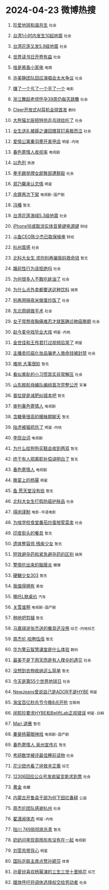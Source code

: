 # 2024-04-23 微博热搜 
1. [珍爱地球和谐共生](https://m.weibo.cn/search?containerid=100103type%3D1%26t%3D10%26q%3D%23%E7%8F%8D%E7%88%B1%E5%9C%B0%E7%90%83%E5%92%8C%E8%B0%90%E5%85%B1%E7%94%9F%23&stream_entry_id=51&isnewpage=1&extparam=seat%3D1%26stream_entry_id%3D51%26c_type%3D51%26pos%3D0%26cate%3D10103%26dgr%3D0%26q%3D%2523%25E7%258F%258D%25E7%2588%25B1%25E5%259C%25B0%25E7%2590%2583%25E5%2592%258C%25E8%25B0%2590%25E5%2585%25B1%25E7%2594%259F%2523%26filter_type%3Drealtimehot%26display_time%3D1713823500%26pre_seqid%3D171382350091302672827) `社会` 

2. [台湾1小时内发生10起地震](https://m.weibo.cn/search?containerid=100103type%3D1%26t%3D10%26q%3D%23%E5%8F%B0%E6%B9%BE1%E5%B0%8F%E6%97%B6%E5%86%85%E5%8F%91%E7%94%9F10%E8%B5%B7%E5%9C%B0%E9%9C%87%23&stream_entry_id=31&isnewpage=1&extparam=seat%3D1%26flag%3D2%26band_rank%3D1%26dgr%3D0%26stream_entry_id%3D31%26filter_type%3Drealtimehot%26c_type%3D31%26pos%3D0%26cate%3D5001%26q%3D%2523%25E5%258F%25B0%25E6%25B9%25BE1%25E5%25B0%258F%25E6%2597%25B6%25E5%2586%2585%25E5%258F%2591%25E7%2594%259F10%25E8%25B5%25B7%25E5%259C%25B0%25E9%259C%2587%2523%26realpos%3D1%26lcate%3D5001%26display_time%3D1713823500%26pre_seqid%3D171382350091302672827) `社会` 

3. [台湾花莲又发5.9级地震](https://m.weibo.cn/search?containerid=100103type%3D1%26t%3D10%26q%3D%23%E5%8F%B0%E6%B9%BE%E8%8A%B1%E8%8E%B2%E5%8F%88%E5%8F%915.9%E7%BA%A7%E5%9C%B0%E9%9C%87%23&stream_entry_id=31&isnewpage=1&extparam=seat%3D1%26flag%3D0%26band_rank%3D2%26dgr%3D0%26stream_entry_id%3D31%26filter_type%3Drealtimehot%26c_type%3D31%26pos%3D1%26cate%3D5001%26q%3D%2523%25E5%258F%25B0%25E6%25B9%25BE%25E8%258A%25B1%25E8%258E%25B2%25E5%258F%2588%25E5%258F%25915.9%25E7%25BA%25A7%25E5%259C%25B0%25E9%259C%2587%2523%26realpos%3D2%26lcate%3D5001%26display_time%3D1713823500%26pre_seqid%3D171382350091302672827) `社会` 

4. [世界读书日开卷有益](https://m.weibo.cn/search?containerid=100103type%3D1%26t%3D10%26q%3D%23%E4%B8%96%E7%95%8C%E8%AF%BB%E4%B9%A6%E6%97%A5%E5%BC%80%E5%8D%B7%E6%9C%89%E7%9B%8A%23&stream_entry_id=31&isnewpage=1&extparam=seat%3D1%26flag%3D0%26band_rank%3D3%26dgr%3D0%26stream_entry_id%3D31%26filter_type%3Drealtimehot%26c_type%3D31%26pos%3D2%26cate%3D5001%26q%3D%2523%25E4%25B8%2596%25E7%2595%258C%25E8%25AF%25BB%25E4%25B9%25A6%25E6%2597%25A5%25E5%25BC%2580%25E5%258D%25B7%25E6%259C%2589%25E7%259B%258A%2523%26realpos%3D3%26lcate%3D5001%26display_time%3D1713823500%26pre_seqid%3D171382350091302672827) `社会` 

5. [啥是酱香小家电](https://m.weibo.cn/search?containerid=100103type%3D1%26t%3D10%26q%3D%23%E5%95%A5%E6%98%AF%E9%85%B1%E9%A6%99%E5%B0%8F%E5%AE%B6%E7%94%B5%23&stream_entry_id=31&isnewpage=1&extparam=seat%3D1%26stream_entry_id%3D31%26band_rank%3D4%26q%3D%2523%25E5%2595%25A5%25E6%2598%25AF%25E9%2585%25B1%25E9%25A6%2599%25E5%25B0%258F%25E5%25AE%25B6%25E7%2594%25B5%2523%26topic_ad%3D1%26is_ad_pos%3D1%26adid%3D232370%26c_type%3D31%26dgr%3D0%26pos%3D3%26cate%3D5001%26filter_type%3Drealtimehot%26lcate%3D5001%26display_time%3D1713823500%26pre_seqid%3D171382350091302672827) `电商` 

6. [许美静团队回应演唱会太水争议](https://m.weibo.cn/search?containerid=100103type%3D1%26t%3D10%26q%3D%23%E8%AE%B8%E7%BE%8E%E9%9D%99%E5%9B%A2%E9%98%9F%E5%9B%9E%E5%BA%94%E6%BC%94%E5%94%B1%E4%BC%9A%E5%A4%AA%E6%B0%B4%E4%BA%89%E8%AE%AE%23&stream_entry_id=31&isnewpage=1&extparam=seat%3D1%26flag%3D2%26band_rank%3D4%26dgr%3D0%26stream_entry_id%3D31%26filter_type%3Drealtimehot%26c_type%3D31%26pos%3D4%26cate%3D5001%26q%3D%2523%25E8%25AE%25B8%25E7%25BE%258E%25E9%259D%2599%25E5%259B%25A2%25E9%2598%259F%25E5%259B%259E%25E5%25BA%2594%25E6%25BC%2594%25E5%2594%25B1%25E4%25BC%259A%25E5%25A4%25AA%25E6%25B0%25B4%25E4%25BA%2589%25E8%25AE%25AE%2523%26realpos%3D4%26lcate%3D5001%26display_time%3D1713823500%26pre_seqid%3D171382350091302672827) `社会` 

7. [赚了一个亏了一个平了一个](https://m.weibo.cn/search?containerid=100103type%3D1%26t%3D10%26q%3D%23%E8%B5%9A%E4%BA%86%E4%B8%80%E4%B8%AA%E4%BA%8F%E4%BA%86%E4%B8%80%E4%B8%AA%E5%B9%B3%E4%BA%86%E4%B8%80%E4%B8%AA%23&stream_entry_id=31&isnewpage=1&extparam=seat%3D1%26flag%3D2%26band_rank%3D5%26dgr%3D0%26stream_entry_id%3D31%26filter_type%3Drealtimehot%26c_type%3D31%26pos%3D5%26cate%3D5001%26q%3D%2523%25E8%25B5%259A%25E4%25BA%2586%25E4%25B8%2580%25E4%25B8%25AA%25E4%25BA%258F%25E4%25BA%2586%25E4%25B8%2580%25E4%25B8%25AA%25E5%25B9%25B3%25E4%25BA%2586%25E4%25B8%2580%25E4%25B8%25AA%2523%26realpos%3D5%26lcate%3D5001%26display_time%3D1713823500%26pre_seqid%3D171382350091302672827) `电影` 

8. [浙江舞蹈老师怀孕39周仍每天跳舞](https://m.weibo.cn/search?containerid=100103type%3D1%26t%3D10%26q%3D%23%E6%B5%99%E6%B1%9F%E8%88%9E%E8%B9%88%E8%80%81%E5%B8%88%E6%80%80%E5%AD%9539%E5%91%A8%E4%BB%8D%E6%AF%8F%E5%A4%A9%E8%B7%B3%E8%88%9E%23&stream_entry_id=31&isnewpage=1&extparam=seat%3D1%26flag%3D2%26band_rank%3D6%26dgr%3D0%26stream_entry_id%3D31%26filter_type%3Drealtimehot%26c_type%3D31%26pos%3D6%26cate%3D5001%26q%3D%2523%25E6%25B5%2599%25E6%25B1%259F%25E8%2588%259E%25E8%25B9%2588%25E8%2580%2581%25E5%25B8%2588%25E6%2580%2580%25E5%25AD%259539%25E5%2591%25A8%25E4%25BB%258D%25E6%25AF%258F%25E5%25A4%25A9%25E8%25B7%25B3%25E8%2588%259E%2523%26realpos%3D6%26lcate%3D5001%26display_time%3D1713823500%26pre_seqid%3D171382350091302672827) `社会` 

9. [Cleer开放式AI耳机全球首发](https://m.weibo.cn/search?containerid=100103type%3D1%26t%3D10%26q%3D%23Cleer%E5%BC%80%E6%94%BE%E5%BC%8FAI%E8%80%B3%E6%9C%BA%E5%85%A8%E7%90%83%E9%A6%96%E5%8F%91%23&stream_entry_id=31&isnewpage=1&extparam=seat%3D1%26stream_entry_id%3D31%26band_rank%3D7%26q%3D%2523Cleer%25E5%25BC%2580%25E6%2594%25BE%25E5%25BC%258FAI%25E8%2580%25B3%25E6%259C%25BA%25E5%2585%25A8%25E7%2590%2583%25E9%25A6%2596%25E5%258F%2591%2523%26topic_ad%3D1%26is_ad_pos%3D1%26adid%3D232453%26c_type%3D31%26dgr%3D0%26pos%3D7%26cate%3D5001%26filter_type%3Drealtimehot%26lcate%3D5001%26display_time%3D1713823500%26pre_seqid%3D171382350091302672827) `数码` 

10. [大熊猫北辰把特供乒乓球给吃了](https://m.weibo.cn/search?containerid=100103type%3D1%26t%3D10%26q%3D%23%E5%A4%A7%E7%86%8A%E7%8C%AB%E5%8C%97%E8%BE%B0%E6%8A%8A%E7%89%B9%E4%BE%9B%E4%B9%92%E4%B9%93%E7%90%83%E7%BB%99%E5%90%83%E4%BA%86%23&stream_entry_id=31&isnewpage=1&extparam=seat%3D1%26flag%3D32768%26band_rank%3D7%26dgr%3D0%26stream_entry_id%3D31%26filter_type%3Drealtimehot%26c_type%3D31%26pos%3D8%26cate%3D5001%26q%3D%2523%25E5%25A4%25A7%25E7%2586%258A%25E7%258C%25AB%25E5%258C%2597%25E8%25BE%25B0%25E6%258A%258A%25E7%2589%25B9%25E4%25BE%259B%25E4%25B9%2592%25E4%25B9%2593%25E7%2590%2583%25E7%25BB%2599%25E5%2590%2583%25E4%25BA%2586%2523%26realpos%3D7%26lcate%3D5001%26display_time%3D1713823500%26pre_seqid%3D171382350091302672827) `社会` 

11. [女生送礼被薛之谦回赠耳钉喜极而泣](https://m.weibo.cn/search?containerid=100103type%3D1%26t%3D10%26q%3D%23%E5%A5%B3%E7%94%9F%E9%80%81%E7%A4%BC%E8%A2%AB%E8%96%9B%E4%B9%8B%E8%B0%A6%E5%9B%9E%E8%B5%A0%E8%80%B3%E9%92%89%E5%96%9C%E6%9E%81%E8%80%8C%E6%B3%A3%23&stream_entry_id=31&isnewpage=1&extparam=seat%3D1%26flag%3D32768%26band_rank%3D8%26dgr%3D0%26stream_entry_id%3D31%26filter_type%3Drealtimehot%26c_type%3D31%26pos%3D9%26cate%3D5001%26q%3D%2523%25E5%25A5%25B3%25E7%2594%259F%25E9%2580%2581%25E7%25A4%25BC%25E8%25A2%25AB%25E8%2596%259B%25E4%25B9%258B%25E8%25B0%25A6%25E5%259B%259E%25E8%25B5%25A0%25E8%2580%25B3%25E9%2592%2589%25E5%2596%259C%25E6%259E%2581%25E8%2580%258C%25E6%25B3%25A3%2523%26realpos%3D8%26lcate%3D5001%26display_time%3D1713823500%26pre_seqid%3D171382350091302672827) `社会` 

12. [爱情公寓秦羽墨开美甲店](https://m.weibo.cn/search?containerid=100103type%3D1%26t%3D10%26q%3D%23%E7%88%B1%E6%83%85%E5%85%AC%E5%AF%93%E7%A7%A6%E7%BE%BD%E5%A2%A8%E5%BC%80%E7%BE%8E%E7%94%B2%E5%BA%97%23&stream_entry_id=31&isnewpage=1&extparam=seat%3D1%26flag%3D2%26band_rank%3D9%26dgr%3D0%26stream_entry_id%3D31%26filter_type%3Drealtimehot%26c_type%3D31%26pos%3D10%26cate%3D5001%26q%3D%2523%25E7%2588%25B1%25E6%2583%2585%25E5%2585%25AC%25E5%25AF%2593%25E7%25A7%25A6%25E7%25BE%25BD%25E5%25A2%25A8%25E5%25BC%2580%25E7%25BE%258E%25E7%2594%25B2%25E5%25BA%2597%2523%26realpos%3D9%26lcate%3D5001%26display_time%3D1713823500%26pre_seqid%3D171382350091302672827) `明星-内地` 

13. [春色寄情人收视率](https://m.weibo.cn/search?containerid=100103type%3D1%26t%3D10%26q%3D%E6%98%A5%E8%89%B2%E5%AF%84%E6%83%85%E4%BA%BA%E6%94%B6%E8%A7%86%E7%8E%87&stream_entry_id=31&isnewpage=1&extparam=seat%3D1%26flag%3D2%26band_rank%3D10%26dgr%3D0%26stream_entry_id%3D31%26filter_type%3Drealtimehot%26c_type%3D31%26pos%3D11%26cate%3D5001%26q%3D%25E6%2598%25A5%25E8%2589%25B2%25E5%25AF%2584%25E6%2583%2585%25E4%25BA%25BA%25E6%2594%25B6%25E8%25A7%2586%25E7%258E%2587%26realpos%3D10%26lcate%3D5001%26display_time%3D1713823500%26pre_seqid%3D171382350091302672827) `电视剧` 

14. [以色列](https://m.weibo.cn/search?containerid=100103type%3D1%26t%3D10%26q%3D%E4%BB%A5%E8%89%B2%E5%88%97&stream_entry_id=31&isnewpage=1&extparam=seat%3D1%26flag%3D2%26band_rank%3D11%26dgr%3D0%26stream_entry_id%3D31%26filter_type%3Drealtimehot%26c_type%3D31%26pos%3D12%26cate%3D5001%26q%3D%25E4%25BB%25A5%25E8%2589%25B2%25E5%2588%2597%26realpos%3D11%26lcate%3D5001%26display_time%3D1713823500%26pre_seqid%3D171382350091302672827) `旅游` 

15. [拳手踢举牌女郎臀部遭群殴](https://m.weibo.cn/search?containerid=100103type%3D1%26t%3D10%26q%3D%23%E6%8B%B3%E6%89%8B%E8%B8%A2%E4%B8%BE%E7%89%8C%E5%A5%B3%E9%83%8E%E8%87%80%E9%83%A8%E9%81%AD%E7%BE%A4%E6%AE%B4%23&stream_entry_id=31&isnewpage=1&extparam=seat%3D1%26flag%3D2%26band_rank%3D12%26dgr%3D0%26stream_entry_id%3D31%26filter_type%3Drealtimehot%26c_type%3D31%26pos%3D13%26cate%3D5001%26q%3D%2523%25E6%258B%25B3%25E6%2589%258B%25E8%25B8%25A2%25E4%25B8%25BE%25E7%2589%258C%25E5%25A5%25B3%25E9%2583%258E%25E8%2587%2580%25E9%2583%25A8%25E9%2581%25AD%25E7%25BE%25A4%25E6%25AE%25B4%2523%26realpos%3D12%26lcate%3D5001%26display_time%3D1713823500%26pre_seqid%3D171382350091302672827) `社会` 

16. [郑乃馨承认恋情](https://m.weibo.cn/search?containerid=100103type%3D1%26t%3D10%26q%3D%23%E9%83%91%E4%B9%83%E9%A6%A8%E6%89%BF%E8%AE%A4%E6%81%8B%E6%83%85%23&stream_entry_id=31&isnewpage=1&extparam=seat%3D1%26flag%3D2%26band_rank%3D13%26dgr%3D0%26stream_entry_id%3D31%26filter_type%3Drealtimehot%26c_type%3D31%26pos%3D14%26cate%3D5001%26q%3D%2523%25E9%2583%2591%25E4%25B9%2583%25E9%25A6%25A8%25E6%2589%25BF%25E8%25AE%25A4%25E6%2581%258B%25E6%2583%2585%2523%26realpos%3D13%26lcate%3D5001%26display_time%3D1713823500%26pre_seqid%3D171382350091302672827) `明星` 

17. [余罪再次下架](https://m.weibo.cn/search?containerid=100103type%3D1%26t%3D10%26q%3D%E4%BD%99%E7%BD%AA%E5%86%8D%E6%AC%A1%E4%B8%8B%E6%9E%B6&stream_entry_id=31&isnewpage=1&extparam=seat%3D1%26flag%3D2%26band_rank%3D14%26dgr%3D0%26stream_entry_id%3D31%26filter_type%3Drealtimehot%26c_type%3D31%26pos%3D15%26cate%3D5001%26q%3D%25E4%25BD%2599%25E7%25BD%25AA%25E5%2586%258D%25E6%25AC%25A1%25E4%25B8%258B%25E6%259E%25B6%26realpos%3D14%26lcate%3D5001%26display_time%3D1713823500%26pre_seqid%3D171382350091302672827) `电视剧-国产剧` 

18. [冯椿](https://m.weibo.cn/search?containerid=100103type%3D1%26t%3D10%26q%3D%E5%86%AF%E6%A4%BF&stream_entry_id=31&isnewpage=1&extparam=seat%3D1%26flag%3D2%26band_rank%3D15%26dgr%3D0%26stream_entry_id%3D31%26filter_type%3Drealtimehot%26c_type%3D31%26pos%3D16%26cate%3D5001%26q%3D%25E5%2586%25AF%25E6%25A4%25BF%26realpos%3D15%26lcate%3D5001%26display_time%3D1713823500%26pre_seqid%3D171382350091302672827) `暂无` 

19. [台湾花莲海域5.3级地震](https://m.weibo.cn/search?containerid=100103type%3D1%26t%3D10%26q%3D%23%E5%8F%B0%E6%B9%BE%E8%8A%B1%E8%8E%B2%E6%B5%B7%E5%9F%9F5.3%E7%BA%A7%E5%9C%B0%E9%9C%87%23&stream_entry_id=31&isnewpage=1&extparam=seat%3D1%26flag%3D0%26band_rank%3D16%26dgr%3D0%26stream_entry_id%3D31%26filter_type%3Drealtimehot%26c_type%3D31%26pos%3D17%26cate%3D5001%26q%3D%2523%25E5%258F%25B0%25E6%25B9%25BE%25E8%258A%25B1%25E8%258E%25B2%25E6%25B5%25B7%25E5%259F%259F5.3%25E7%25BA%25A7%25E5%259C%25B0%25E9%259C%2587%2523%26realpos%3D16%26lcate%3D5001%26display_time%3D1713823500%26pre_seqid%3D171382350091302672827) `社会` 

20. [iPhone16或取消实体音量键电源键](https://m.weibo.cn/search?containerid=100103type%3D1%26t%3D10%26q%3D%23iPhone16%E6%88%96%E5%8F%96%E6%B6%88%E5%AE%9E%E4%BD%93%E9%9F%B3%E9%87%8F%E9%94%AE%E7%94%B5%E6%BA%90%E9%94%AE%23&stream_entry_id=31&isnewpage=1&extparam=seat%3D1%26flag%3D0%26band_rank%3D17%26dgr%3D0%26stream_entry_id%3D31%26filter_type%3Drealtimehot%26c_type%3D31%26pos%3D18%26cate%3D5001%26q%3D%2523iPhone16%25E6%2588%2596%25E5%258F%2596%25E6%25B6%2588%25E5%25AE%259E%25E4%25BD%2593%25E9%259F%25B3%25E9%2587%258F%25E9%2594%25AE%25E7%2594%25B5%25E6%25BA%2590%25E9%2594%25AE%2523%26realpos%3D17%26lcate%3D5001%26display_time%3D1713823500%26pre_seqid%3D171382350091302672827) `财经` 

21. [斗鱼CEO陈少杰已取保候审](https://m.weibo.cn/search?containerid=100103type%3D1%26t%3D10%26q%3D%23%E6%96%97%E9%B1%BCCEO%E9%99%88%E5%B0%91%E6%9D%B0%E5%B7%B2%E5%8F%96%E4%BF%9D%E5%80%99%E5%AE%A1%23&stream_entry_id=31&isnewpage=1&extparam=seat%3D1%26flag%3D0%26band_rank%3D18%26dgr%3D0%26stream_entry_id%3D31%26filter_type%3Drealtimehot%26c_type%3D31%26pos%3D19%26cate%3D5001%26q%3D%2523%25E6%2596%2597%25E9%25B1%25BCCEO%25E9%2599%2588%25E5%25B0%2591%25E6%259D%25B0%25E5%25B7%25B2%25E5%258F%2596%25E4%25BF%259D%25E5%2580%2599%25E5%25AE%25A1%2523%26realpos%3D18%26lcate%3D5001%26display_time%3D1713823500%26pre_seqid%3D171382350091302672827) `财经` 

22. [杭州震感](https://m.weibo.cn/search?containerid=100103type%3D1%26t%3D10%26q%3D%E6%9D%AD%E5%B7%9E%E9%9C%87%E6%84%9F&stream_entry_id=31&isnewpage=1&extparam=seat%3D1%26flag%3D0%26band_rank%3D19%26dgr%3D0%26stream_entry_id%3D31%26filter_type%3Drealtimehot%26c_type%3D31%26pos%3D20%26cate%3D5001%26q%3D%25E6%259D%25AD%25E5%25B7%259E%25E9%259C%2587%25E6%2584%259F%26realpos%3D19%26lcate%3D5001%26display_time%3D1713823500%26pre_seqid%3D171382350091302672827) `社会` 

23. [北科大女生 求你别再骗我妈救命钱](https://m.weibo.cn/search?containerid=100103type%3D1%26t%3D10%26q%3D%E5%8C%97%E7%A7%91%E5%A4%A7%E5%A5%B3%E7%94%9F+%E6%B1%82%E4%BD%A0%E5%88%AB%E5%86%8D%E9%AA%97%E6%88%91%E5%A6%88%E6%95%91%E5%91%BD%E9%92%B1&stream_entry_id=31&isnewpage=1&extparam=seat%3D1%26flag%3D0%26band_rank%3D20%26dgr%3D0%26stream_entry_id%3D31%26filter_type%3Drealtimehot%26c_type%3D31%26pos%3D21%26cate%3D5001%26q%3D%25E5%258C%2597%25E7%25A7%2591%25E5%25A4%25A7%25E5%25A5%25B3%25E7%2594%259F%2520%25E6%25B1%2582%25E4%25BD%25A0%25E5%2588%25AB%25E5%2586%258D%25E9%25AA%2597%25E6%2588%2591%25E5%25A6%2588%25E6%2595%2591%25E5%2591%25BD%25E9%2592%25B1%26realpos%3D20%26lcate%3D5001%26display_time%3D1713823500%26pre_seqid%3D171382350091302672827) `暂无` 

24. [婚前性行为该拒绝吗](https://m.weibo.cn/search?containerid=100103type%3D1%26t%3D10%26q%3D%23%E5%A9%9A%E5%89%8D%E6%80%A7%E8%A1%8C%E4%B8%BA%E8%AF%A5%E6%8B%92%E7%BB%9D%E5%90%97%23&stream_entry_id=31&isnewpage=1&extparam=seat%3D1%26flag%3D0%26band_rank%3D21%26dgr%3D0%26stream_entry_id%3D31%26filter_type%3Drealtimehot%26c_type%3D31%26pos%3D22%26cate%3D5001%26q%3D%2523%25E5%25A9%259A%25E5%2589%258D%25E6%2580%25A7%25E8%25A1%258C%25E4%25B8%25BA%25E8%25AF%25A5%25E6%258B%2592%25E7%25BB%259D%25E5%2590%2597%2523%26realpos%3D21%26lcate%3D5001%26display_time%3D1713823500%26pre_seqid%3D171382350091302672827) `社会` 

25. [为何很多人不敢吃蚝油了](https://m.weibo.cn/search?containerid=100103type%3D1%26t%3D10%26q%3D%23%E4%B8%BA%E4%BD%95%E5%BE%88%E5%A4%9A%E4%BA%BA%E4%B8%8D%E6%95%A2%E5%90%83%E8%9A%9D%E6%B2%B9%E4%BA%86%23&stream_entry_id=31&isnewpage=1&extparam=seat%3D1%26flag%3D1%26band_rank%3D22%26dgr%3D0%26stream_entry_id%3D31%26filter_type%3Drealtimehot%26c_type%3D31%26pos%3D23%26cate%3D5001%26q%3D%2523%25E4%25B8%25BA%25E4%25BD%2595%25E5%25BE%2588%25E5%25A4%259A%25E4%25BA%25BA%25E4%25B8%258D%25E6%2595%25A2%25E5%2590%2583%25E8%259A%259D%25E6%25B2%25B9%25E4%25BA%2586%2523%26realpos%3D22%26lcate%3D5001%26display_time%3D1713823500%26pre_seqid%3D171382350091302672827) `社会` 

26. [为什么点外卖都要送这种饮料](https://m.weibo.cn/search?containerid=100103type%3D1%26t%3D10%26q%3D%23%E4%B8%BA%E4%BB%80%E4%B9%88%E7%82%B9%E5%A4%96%E5%8D%96%E9%83%BD%E8%A6%81%E9%80%81%E8%BF%99%E7%A7%8D%E9%A5%AE%E6%96%99%23&stream_entry_id=31&isnewpage=1&extparam=seat%3D1%26flag%3D0%26band_rank%3D23%26dgr%3D0%26stream_entry_id%3D31%26filter_type%3Drealtimehot%26c_type%3D31%26pos%3D24%26cate%3D5001%26q%3D%2523%25E4%25B8%25BA%25E4%25BB%2580%25E4%25B9%2588%25E7%2582%25B9%25E5%25A4%2596%25E5%258D%2596%25E9%2583%25BD%25E8%25A6%2581%25E9%2580%2581%25E8%25BF%2599%25E7%25A7%258D%25E9%25A5%25AE%25E6%2596%2599%2523%26realpos%3D23%26lcate%3D5001%26display_time%3D1713823500%26pre_seqid%3D171382350091302672827) `搞笑` 

27. [别再用隔夜米做蛋炒饭了](https://m.weibo.cn/search?containerid=100103type%3D1%26t%3D10%26q%3D%23%E5%88%AB%E5%86%8D%E7%94%A8%E9%9A%94%E5%A4%9C%E7%B1%B3%E5%81%9A%E8%9B%8B%E7%82%92%E9%A5%AD%E4%BA%86%23&stream_entry_id=31&isnewpage=1&extparam=seat%3D1%26flag%3D0%26band_rank%3D24%26dgr%3D0%26stream_entry_id%3D31%26filter_type%3Drealtimehot%26c_type%3D31%26pos%3D25%26cate%3D5001%26q%3D%2523%25E5%2588%25AB%25E5%2586%258D%25E7%2594%25A8%25E9%259A%2594%25E5%25A4%259C%25E7%25B1%25B3%25E5%2581%259A%25E8%259B%258B%25E7%2582%2592%25E9%25A5%25AD%25E4%25BA%2586%2523%26realpos%3D24%26lcate%3D5001%26display_time%3D1713823500%26pre_seqid%3D171382350091302672827) `社会` 

28. [东北雨姐做手术](https://m.weibo.cn/search?containerid=100103type%3D1%26t%3D10%26q%3D%23%E4%B8%9C%E5%8C%97%E9%9B%A8%E5%A7%90%E5%81%9A%E6%89%8B%E6%9C%AF%23&stream_entry_id=31&isnewpage=1&extparam=seat%3D1%26flag%3D0%26band_rank%3D25%26dgr%3D0%26stream_entry_id%3D31%26filter_type%3Drealtimehot%26c_type%3D31%26pos%3D26%26cate%3D5001%26q%3D%2523%25E4%25B8%259C%25E5%258C%2597%25E9%259B%25A8%25E5%25A7%2590%25E5%2581%259A%25E6%2589%258B%25E6%259C%25AF%2523%26realpos%3D25%26lcate%3D5001%26display_time%3D1713823500%26pre_seqid%3D171382350091302672827) `社会` 

29. [女子常熬夜胸痛难忍才就医确诊肺癌晚期](https://m.weibo.cn/search?containerid=100103type%3D1%26t%3D10%26q%3D%23%E5%A5%B3%E5%AD%90%E5%B8%B8%E7%86%AC%E5%A4%9C%E8%83%B8%E7%97%9B%E9%9A%BE%E5%BF%8D%E6%89%8D%E5%B0%B1%E5%8C%BB%E7%A1%AE%E8%AF%8A%E8%82%BA%E7%99%8C%E6%99%9A%E6%9C%9F%23&stream_entry_id=31&isnewpage=1&extparam=seat%3D1%26flag%3D0%26band_rank%3D26%26dgr%3D0%26stream_entry_id%3D31%26filter_type%3Drealtimehot%26c_type%3D31%26pos%3D27%26cate%3D5001%26q%3D%2523%25E5%25A5%25B3%25E5%25AD%2590%25E5%25B8%25B8%25E7%2586%25AC%25E5%25A4%259C%25E8%2583%25B8%25E7%2597%259B%25E9%259A%25BE%25E5%25BF%258D%25E6%2589%258D%25E5%25B0%25B1%25E5%258C%25BB%25E7%25A1%25AE%25E8%25AF%258A%25E8%2582%25BA%25E7%2599%258C%25E6%2599%259A%25E6%259C%259F%2523%26realpos%3D26%26lcate%3D5001%26display_time%3D1713823500%26pre_seqid%3D171382350091302672827) `社会` 

30. [赵今麦中戏毕业大戏](https://m.weibo.cn/search?containerid=100103type%3D1%26t%3D10%26q%3D%23%E8%B5%B5%E4%BB%8A%E9%BA%A6%E4%B8%AD%E6%88%8F%E6%AF%95%E4%B8%9A%E5%A4%A7%E6%88%8F%23&stream_entry_id=31&isnewpage=1&extparam=seat%3D1%26flag%3D0%26band_rank%3D27%26dgr%3D0%26stream_entry_id%3D31%26filter_type%3Drealtimehot%26c_type%3D31%26pos%3D28%26cate%3D5001%26q%3D%2523%25E8%25B5%25B5%25E4%25BB%258A%25E9%25BA%25A6%25E4%25B8%25AD%25E6%2588%258F%25E6%25AF%2595%25E4%25B8%259A%25E5%25A4%25A7%25E6%2588%258F%2523%26realpos%3D27%26lcate%3D5001%26display_time%3D1713823500%26pre_seqid%3D171382350091302672827) `明星-内地` 

31. [金世佳和王传君打过视频后哭了](https://m.weibo.cn/search?containerid=100103type%3D1%26t%3D10%26q%3D%23%E9%87%91%E4%B8%96%E4%BD%B3%E5%92%8C%E7%8E%8B%E4%BC%A0%E5%90%9B%E6%89%93%E8%BF%87%E8%A7%86%E9%A2%91%E5%90%8E%E5%93%AD%E4%BA%86%23&stream_entry_id=31&isnewpage=1&extparam=seat%3D1%26flag%3D0%26band_rank%3D28%26dgr%3D0%26stream_entry_id%3D31%26filter_type%3Drealtimehot%26c_type%3D31%26pos%3D29%26cate%3D5001%26q%3D%2523%25E9%2587%2591%25E4%25B8%2596%25E4%25BD%25B3%25E5%2592%258C%25E7%258E%258B%25E4%25BC%25A0%25E5%2590%259B%25E6%2589%2593%25E8%25BF%2587%25E8%25A7%2586%25E9%25A2%2591%25E5%2590%258E%25E5%2593%25AD%25E4%25BA%2586%2523%26realpos%3D28%26lcate%3D5001%26display_time%3D1713823500%26pre_seqid%3D171382350091302672827) `明星` 

32. [主播卖抗癌化妆品骗老人救命钱被封禁](https://m.weibo.cn/search?containerid=100103type%3D1%26t%3D10%26q%3D%23%E4%B8%BB%E6%92%AD%E5%8D%96%E6%8A%97%E7%99%8C%E5%8C%96%E5%A6%86%E5%93%81%E9%AA%97%E8%80%81%E4%BA%BA%E6%95%91%E5%91%BD%E9%92%B1%E8%A2%AB%E5%B0%81%E7%A6%81%23&stream_entry_id=31&isnewpage=1&extparam=seat%3D1%26flag%3D0%26band_rank%3D29%26dgr%3D0%26stream_entry_id%3D31%26filter_type%3Drealtimehot%26c_type%3D31%26pos%3D30%26cate%3D5001%26q%3D%2523%25E4%25B8%25BB%25E6%2592%25AD%25E5%258D%2596%25E6%258A%2597%25E7%2599%258C%25E5%258C%2596%25E5%25A6%2586%25E5%2593%2581%25E9%25AA%2597%25E8%2580%2581%25E4%25BA%25BA%25E6%2595%2591%25E5%2591%25BD%25E9%2592%25B1%25E8%25A2%25AB%25E5%25B0%2581%25E7%25A6%2581%2523%26realpos%3D29%26lcate%3D5001%26display_time%3D1713823500%26pre_seqid%3D171382350091302672827) `社会` 

33. [难哄 大事很妙](https://m.weibo.cn/search?containerid=100103type%3D1%26t%3D10%26q%3D%E9%9A%BE%E5%93%84+%E5%A4%A7%E4%BA%8B%E5%BE%88%E5%A6%99&stream_entry_id=31&isnewpage=1&extparam=seat%3D1%26flag%3D0%26band_rank%3D30%26dgr%3D0%26stream_entry_id%3D31%26filter_type%3Drealtimehot%26c_type%3D31%26pos%3D31%26cate%3D5001%26q%3D%25E9%259A%25BE%25E5%2593%2584%2520%25E5%25A4%25A7%25E4%25BA%258B%25E5%25BE%2588%25E5%25A6%2599%26realpos%3D30%26lcate%3D5001%26display_time%3D1713823500%26pre_seqid%3D171382350091302672827) `暂无` 

34. [看似羞耻的小习惯其实非常解压](https://m.weibo.cn/search?containerid=100103type%3D1%26t%3D10%26q%3D%23%E7%9C%8B%E4%BC%BC%E7%BE%9E%E8%80%BB%E7%9A%84%E5%B0%8F%E4%B9%A0%E6%83%AF%E5%85%B6%E5%AE%9E%E9%9D%9E%E5%B8%B8%E8%A7%A3%E5%8E%8B%23&stream_entry_id=31&isnewpage=1&extparam=seat%3D1%26flag%3D0%26band_rank%3D31%26dgr%3D0%26stream_entry_id%3D31%26filter_type%3Drealtimehot%26c_type%3D31%26pos%3D32%26cate%3D5001%26q%3D%2523%25E7%259C%258B%25E4%25BC%25BC%25E7%25BE%259E%25E8%2580%25BB%25E7%259A%2584%25E5%25B0%258F%25E4%25B9%25A0%25E6%2583%25AF%25E5%2585%25B6%25E5%25AE%259E%25E9%259D%259E%25E5%25B8%25B8%25E8%25A7%25A3%25E5%258E%258B%2523%26realpos%3D31%26lcate%3D5001%26display_time%3D1713823500%26pre_seqid%3D171382350091302672827) `社会` 

35. [山东舰航母编队编组首次完整公开](https://m.weibo.cn/search?containerid=100103type%3D1%26t%3D10%26q%3D%23%E5%B1%B1%E4%B8%9C%E8%88%B0%E8%88%AA%E6%AF%8D%E7%BC%96%E9%98%9F%E7%BC%96%E7%BB%84%E9%A6%96%E6%AC%A1%E5%AE%8C%E6%95%B4%E5%85%AC%E5%BC%80%23&stream_entry_id=31&isnewpage=1&extparam=seat%3D1%26flag%3D0%26band_rank%3D32%26dgr%3D0%26stream_entry_id%3D31%26filter_type%3Drealtimehot%26c_type%3D31%26pos%3D33%26cate%3D5001%26q%3D%2523%25E5%25B1%25B1%25E4%25B8%259C%25E8%2588%25B0%25E8%2588%25AA%25E6%25AF%258D%25E7%25BC%2596%25E9%2598%259F%25E7%25BC%2596%25E7%25BB%2584%25E9%25A6%2596%25E6%25AC%25A1%25E5%25AE%258C%25E6%2595%25B4%25E5%2585%25AC%25E5%25BC%2580%2523%26realpos%3D32%26lcate%3D5001%26display_time%3D1713823500%26pre_seqid%3D171382350091302672827) `军事` 

36. [普拉提是减肥纠错本吧](https://m.weibo.cn/search?containerid=100103type%3D1%26t%3D10%26q%3D%E6%99%AE%E6%8B%89%E6%8F%90%E6%98%AF%E5%87%8F%E8%82%A5%E7%BA%A0%E9%94%99%E6%9C%AC%E5%90%A7&stream_entry_id=31&isnewpage=1&extparam=seat%3D1%26flag%3D1%26band_rank%3D33%26dgr%3D0%26stream_entry_id%3D31%26filter_type%3Drealtimehot%26c_type%3D31%26pos%3D34%26cate%3D5001%26q%3D%25E6%2599%25AE%25E6%258B%2589%25E6%258F%2590%25E6%2598%25AF%25E5%2587%258F%25E8%2582%25A5%25E7%25BA%25A0%25E9%2594%2599%25E6%259C%25AC%25E5%2590%25A7%26realpos%3D33%26lcate%3D5001%26display_time%3D1713823500%26pre_seqid%3D171382350091302672827) `暂无` 

37. [审判春色寄情人](https://m.weibo.cn/search?containerid=100103type%3D1%26t%3D10%26q%3D%E5%AE%A1%E5%88%A4%E6%98%A5%E8%89%B2%E5%AF%84%E6%83%85%E4%BA%BA&stream_entry_id=31&isnewpage=1&extparam=seat%3D1%26flag%3D0%26band_rank%3D34%26dgr%3D0%26stream_entry_id%3D31%26filter_type%3Drealtimehot%26c_type%3D31%26pos%3D35%26cate%3D5001%26q%3D%25E5%25AE%25A1%25E5%2588%25A4%25E6%2598%25A5%25E8%2589%25B2%25E5%25AF%2584%25E6%2583%2585%25E4%25BA%25BA%26realpos%3D34%26lcate%3D5001%26display_time%3D1713823500%26pre_seqid%3D171382350091302672827) `电视剧` 

38. [含糖量很高的暧昧期聊天](https://m.weibo.cn/search?containerid=100103type%3D1%26t%3D10%26q%3D%E5%90%AB%E7%B3%96%E9%87%8F%E5%BE%88%E9%AB%98%E7%9A%84%E6%9A%A7%E6%98%A7%E6%9C%9F%E8%81%8A%E5%A4%A9&stream_entry_id=31&isnewpage=1&extparam=seat%3D1%26flag%3D0%26band_rank%3D35%26dgr%3D0%26stream_entry_id%3D31%26filter_type%3Drealtimehot%26c_type%3D31%26pos%3D36%26cate%3D5001%26q%3D%25E5%2590%25AB%25E7%25B3%2596%25E9%2587%258F%25E5%25BE%2588%25E9%25AB%2598%25E7%259A%2584%25E6%259A%25A7%25E6%2598%25A7%25E6%259C%259F%25E8%2581%258A%25E5%25A4%25A9%26realpos%3D35%26lcate%3D5001%26display_time%3D1713823500%26pre_seqid%3D171382350091302672827) `暂无` 

39. [陆虎被猫抓伤了](https://m.weibo.cn/search?containerid=100103type%3D1%26t%3D10%26q%3D%23%E9%99%86%E8%99%8E%E8%A2%AB%E7%8C%AB%E6%8A%93%E4%BC%A4%E4%BA%86%23&stream_entry_id=31&isnewpage=1&extparam=seat%3D1%26flag%3D1%26band_rank%3D36%26dgr%3D0%26stream_entry_id%3D31%26filter_type%3Drealtimehot%26c_type%3D31%26pos%3D37%26cate%3D5001%26q%3D%2523%25E9%2599%2586%25E8%2599%258E%25E8%25A2%25AB%25E7%258C%25AB%25E6%258A%2593%25E4%25BC%25A4%25E4%25BA%2586%2523%26realpos%3D36%26lcate%3D5001%26display_time%3D1713823500%26pre_seqid%3D171382350091302672827) `明星-内地` 

40. [李现台词](https://m.weibo.cn/search?containerid=100103type%3D1%26t%3D10%26q%3D%E6%9D%8E%E7%8E%B0%E5%8F%B0%E8%AF%8D&stream_entry_id=31&isnewpage=1&extparam=seat%3D1%26flag%3D0%26band_rank%3D37%26dgr%3D0%26stream_entry_id%3D31%26filter_type%3Drealtimehot%26c_type%3D31%26pos%3D38%26cate%3D5001%26q%3D%25E6%259D%258E%25E7%258E%25B0%25E5%258F%25B0%25E8%25AF%258D%26realpos%3D37%26lcate%3D5001%26display_time%3D1713823500%26pre_seqid%3D171382350091302672827) `电视剧` 

41. [为什么给狗狗买鞋会收到两双](https://m.weibo.cn/search?containerid=100103type%3D1%26t%3D10%26q%3D%23%E4%B8%BA%E4%BB%80%E4%B9%88%E7%BB%99%E7%8B%97%E7%8B%97%E4%B9%B0%E9%9E%8B%E4%BC%9A%E6%94%B6%E5%88%B0%E4%B8%A4%E5%8F%8C%23&stream_entry_id=31&isnewpage=1&extparam=seat%3D1%26flag%3D0%26band_rank%3D38%26dgr%3D0%26stream_entry_id%3D31%26filter_type%3Drealtimehot%26c_type%3D31%26pos%3D39%26cate%3D5001%26q%3D%2523%25E4%25B8%25BA%25E4%25BB%2580%25E4%25B9%2588%25E7%25BB%2599%25E7%258B%2597%25E7%258B%2597%25E4%25B9%25B0%25E9%259E%258B%25E4%25BC%259A%25E6%2594%25B6%25E5%2588%25B0%25E4%25B8%25A4%25E5%258F%258C%2523%26realpos%3D38%26lcate%3D5001%26display_time%3D1713823500%26pre_seqid%3D171382350091302672827) `暂无` 

42. [终于有人把离职补偿讲明白了](https://m.weibo.cn/search?containerid=100103type%3D1%26t%3D10%26q%3D%E7%BB%88%E4%BA%8E%E6%9C%89%E4%BA%BA%E6%8A%8A%E7%A6%BB%E8%81%8C%E8%A1%A5%E5%81%BF%E8%AE%B2%E6%98%8E%E7%99%BD%E4%BA%86&stream_entry_id=31&isnewpage=1&extparam=seat%3D1%26flag%3D0%26band_rank%3D39%26dgr%3D0%26stream_entry_id%3D31%26filter_type%3Drealtimehot%26c_type%3D31%26pos%3D40%26cate%3D5001%26q%3D%25E7%25BB%2588%25E4%25BA%258E%25E6%259C%2589%25E4%25BA%25BA%25E6%258A%258A%25E7%25A6%25BB%25E8%2581%258C%25E8%25A1%25A5%25E5%2581%25BF%25E8%25AE%25B2%25E6%2598%258E%25E7%2599%25BD%25E4%25BA%2586%26realpos%3D39%26lcate%3D5001%26display_time%3D1713823500%26pre_seqid%3D171382350091302672827) `暂无` 

43. [春色寄情人](https://m.weibo.cn/search?containerid=100103type%3D1%26t%3D10%26q%3D%E6%98%A5%E8%89%B2%E5%AF%84%E6%83%85%E4%BA%BA&stream_entry_id=31&isnewpage=1&extparam=seat%3D1%26flag%3D0%26band_rank%3D40%26dgr%3D0%26stream_entry_id%3D31%26filter_type%3Drealtimehot%26c_type%3D31%26pos%3D41%26cate%3D5001%26q%3D%25E6%2598%25A5%25E8%2589%25B2%25E5%25AF%2584%25E6%2583%2585%25E4%25BA%25BA%26realpos%3D40%26lcate%3D5001%26display_time%3D1713823500%26pre_seqid%3D171382350091302672827) `电视剧` 

44. [晚宴上的杨幂](https://m.weibo.cn/search?containerid=100103type%3D1%26t%3D10%26q%3D%23%E6%99%9A%E5%AE%B4%E4%B8%8A%E7%9A%84%E6%9D%A8%E5%B9%82%23&stream_entry_id=31&isnewpage=1&extparam=seat%3D1%26flag%3D0%26band_rank%3D41%26dgr%3D0%26stream_entry_id%3D31%26filter_type%3Drealtimehot%26c_type%3D31%26pos%3D42%26cate%3D5001%26q%3D%2523%25E6%2599%259A%25E5%25AE%25B4%25E4%25B8%258A%25E7%259A%2584%25E6%259D%25A8%25E5%25B9%2582%2523%26realpos%3D41%26lcate%3D5001%26display_time%3D1713823500%26pre_seqid%3D171382350091302672827) `明星` 

45. [鱼 愿天堂没有给](https://m.weibo.cn/search?containerid=100103type%3D1%26t%3D10%26q%3D%E9%B1%BC+%E6%84%BF%E5%A4%A9%E5%A0%82%E6%B2%A1%E6%9C%89%E7%BB%99&stream_entry_id=31&isnewpage=1&extparam=seat%3D1%26flag%3D0%26band_rank%3D42%26dgr%3D0%26stream_entry_id%3D31%26filter_type%3Drealtimehot%26c_type%3D31%26pos%3D43%26cate%3D5001%26q%3D%25E9%25B1%25BC%2520%25E6%2584%25BF%25E5%25A4%25A9%25E5%25A0%2582%25E6%25B2%25A1%25E6%259C%2589%25E7%25BB%2599%26realpos%3D42%26lcate%3D5001%26display_time%3D1713823500%26pre_seqid%3D171382350091302672827) `暂无` 

46. [北科大女生打假防癌护肤品](https://m.weibo.cn/search?containerid=100103type%3D1%26t%3D10%26q%3D%23%E5%8C%97%E7%A7%91%E5%A4%A7%E5%A5%B3%E7%94%9F%E6%89%93%E5%81%87%E9%98%B2%E7%99%8C%E6%8A%A4%E8%82%A4%E5%93%81%23&stream_entry_id=31&isnewpage=1&extparam=seat%3D1%26flag%3D32768%26band_rank%3D43%26dgr%3D0%26stream_entry_id%3D31%26filter_type%3Drealtimehot%26c_type%3D31%26pos%3D44%26cate%3D5001%26q%3D%2523%25E5%258C%2597%25E7%25A7%2591%25E5%25A4%25A7%25E5%25A5%25B3%25E7%2594%259F%25E6%2589%2593%25E5%2581%2587%25E9%2598%25B2%25E7%2599%258C%25E6%258A%25A4%25E8%2582%25A4%25E5%2593%2581%2523%26realpos%3D43%26lcate%3D5001%26display_time%3D1713823500%26pre_seqid%3D171382350091302672827) `社会` 

47. [得闲谨制](https://m.weibo.cn/search?containerid=100103type%3D1%26t%3D10%26q%3D%E5%BE%97%E9%97%B2%E8%B0%A8%E5%88%B6&stream_entry_id=31&isnewpage=1&extparam=seat%3D1%26flag%3D1%26band_rank%3D44%26dgr%3D0%26stream_entry_id%3D31%26filter_type%3Drealtimehot%26c_type%3D31%26pos%3D45%26cate%3D5001%26q%3D%25E5%25BE%2597%25E9%2597%25B2%25E8%25B0%25A8%25E5%2588%25B6%26realpos%3D44%26lcate%3D5001%26display_time%3D1713823500%26pre_seqid%3D171382350091302672827) `电影-华语电影` 

48. [为啥学校食堂番茄炒蛋按荤菜卖](https://m.weibo.cn/search?containerid=100103type%3D1%26t%3D10%26q%3D%23%E4%B8%BA%E5%95%A5%E5%AD%A6%E6%A0%A1%E9%A3%9F%E5%A0%82%E7%95%AA%E8%8C%84%E7%82%92%E8%9B%8B%E6%8C%89%E8%8D%A4%E8%8F%9C%E5%8D%96%23&stream_entry_id=31&isnewpage=1&extparam=seat%3D1%26flag%3D1%26band_rank%3D45%26dgr%3D0%26stream_entry_id%3D31%26filter_type%3Drealtimehot%26c_type%3D31%26pos%3D46%26cate%3D5001%26q%3D%2523%25E4%25B8%25BA%25E5%2595%25A5%25E5%25AD%25A6%25E6%25A0%25A1%25E9%25A3%259F%25E5%25A0%2582%25E7%2595%25AA%25E8%258C%2584%25E7%2582%2592%25E8%259B%258B%25E6%258C%2589%25E8%258D%25A4%25E8%258F%259C%25E5%258D%2596%2523%26realpos%3D45%26lcate%3D5001%26display_time%3D1713823500%26pre_seqid%3D171382350091302672827) `社会` 

49. [印度街头的餐具](https://m.weibo.cn/search?containerid=100103type%3D1%26t%3D10%26q%3D%E5%8D%B0%E5%BA%A6%E8%A1%97%E5%A4%B4%E7%9A%84%E9%A4%90%E5%85%B7&stream_entry_id=31&isnewpage=1&extparam=seat%3D1%26flag%3D1%26band_rank%3D46%26dgr%3D0%26stream_entry_id%3D31%26filter_type%3Drealtimehot%26c_type%3D31%26pos%3D47%26cate%3D5001%26q%3D%25E5%258D%25B0%25E5%25BA%25A6%25E8%25A1%2597%25E5%25A4%25B4%25E7%259A%2584%25E9%25A4%2590%25E5%2585%25B7%26realpos%3D46%26lcate%3D5001%26display_time%3D1713823500%26pre_seqid%3D171382350091302672827) `暂无` 

50. [遗体整容师 残疾少女](https://m.weibo.cn/search?containerid=100103type%3D1%26t%3D10%26q%3D%E9%81%97%E4%BD%93%E6%95%B4%E5%AE%B9%E5%B8%88+%E6%AE%8B%E7%96%BE%E5%B0%91%E5%A5%B3&stream_entry_id=31&isnewpage=1&extparam=seat%3D1%26flag%3D0%26band_rank%3D47%26dgr%3D0%26stream_entry_id%3D31%26filter_type%3Drealtimehot%26c_type%3D31%26pos%3D48%26cate%3D5001%26q%3D%25E9%2581%2597%25E4%25BD%2593%25E6%2595%25B4%25E5%25AE%25B9%25E5%25B8%2588%2520%25E6%25AE%258B%25E7%2596%25BE%25E5%25B0%2591%25E5%25A5%25B3%26realpos%3D47%26lcate%3D5001%26display_time%3D1713823500%26pre_seqid%3D171382350091302672827) `暂无` 

51. [短效避孕药和紧急避孕药的区别](https://m.weibo.cn/search?containerid=100103type%3D1%26t%3D10%26q%3D%23%E7%9F%AD%E6%95%88%E9%81%BF%E5%AD%95%E8%8D%AF%E5%92%8C%E7%B4%A7%E6%80%A5%E9%81%BF%E5%AD%95%E8%8D%AF%E7%9A%84%E5%8C%BA%E5%88%AB%23&stream_entry_id=31&isnewpage=1&extparam=seat%3D1%26flag%3D0%26band_rank%3D48%26dgr%3D0%26stream_entry_id%3D31%26filter_type%3Drealtimehot%26c_type%3D31%26pos%3D49%26cate%3D5001%26q%3D%2523%25E7%259F%25AD%25E6%2595%2588%25E9%2581%25BF%25E5%25AD%2595%25E8%258D%25AF%25E5%2592%258C%25E7%25B4%25A7%25E6%2580%25A5%25E9%2581%25BF%25E5%25AD%2595%25E8%258D%25AF%25E7%259A%2584%25E5%258C%25BA%25E5%2588%25AB%2523%26realpos%3D48%26lcate%3D5001%26display_time%3D1713823500%26pre_seqid%3D171382350091302672827) `搞笑` 

52. [警惕吃出来的脑膜炎](https://m.weibo.cn/search?containerid=100103type%3D1%26t%3D10%26q%3D%23%E8%AD%A6%E6%83%95%E5%90%83%E5%87%BA%E6%9D%A5%E7%9A%84%E8%84%91%E8%86%9C%E7%82%8E%23&stream_entry_id=31&isnewpage=1&extparam=seat%3D1%26flag%3D1%26band_rank%3D49%26dgr%3D0%26stream_entry_id%3D31%26filter_type%3Drealtimehot%26c_type%3D31%26pos%3D50%26cate%3D5001%26q%3D%2523%25E8%25AD%25A6%25E6%2583%2595%25E5%2590%2583%25E5%2587%25BA%25E6%259D%25A5%25E7%259A%2584%25E8%2584%2591%25E8%2586%259C%25E7%2582%258E%2523%26realpos%3D49%26lcate%3D5001%26display_time%3D1713823500%26pre_seqid%3D171382350091302672827) `健康` 

53. [硬糖少女303](https://m.weibo.cn/search?containerid=100103type%3D1%26t%3D10%26q%3D%E7%A1%AC%E7%B3%96%E5%B0%91%E5%A5%B3303&stream_entry_id=31&isnewpage=1&extparam=seat%3D1%26flag%3D0%26band_rank%3D50%26dgr%3D0%26stream_entry_id%3D31%26filter_type%3Drealtimehot%26c_type%3D31%26pos%3D51%26cate%3D5001%26q%3D%25E7%25A1%25AC%25E7%25B3%2596%25E5%25B0%2591%25E5%25A5%25B3303%26realpos%3D50%26lcate%3D5001%26display_time%3D1713823500%26pre_seqid%3D171382350091302672827) `暂无` 

54. [我值得拥有](https://m.weibo.cn/search?containerid=100103type%3D1%26t%3D10%26q%3D%23%E6%88%91%E5%80%BC%E5%BE%97%E6%8B%A5%E6%9C%89%23&stream_entry_id=31&isnewpage=1&extparam=seat%3D1%26stream_entry_id%3D31%26band_rank%3D4%26q%3D%2523%25E6%2588%2591%25E5%2580%25BC%25E5%25BE%2597%25E6%258B%25A5%25E6%259C%2589%2523%26topic_ad%3D1%26is_ad_pos%3D1%26adid%3D232459%26c_type%3D31%26dgr%3D0%26pos%3D3%26cate%3D5001%26filter_type%3Drealtimehot%26lcate%3D5001%26display_time%3D1713819878%26pre_seqid%3D17138198784790043736) `美妆` 

55. [哪吒L掀桌价](https://m.weibo.cn/search?containerid=100103type%3D1%26t%3D10%26q%3D%23%E5%93%AA%E5%90%92L%E6%8E%80%E6%A1%8C%E4%BB%B7%23&stream_entry_id=31&isnewpage=1&extparam=seat%3D1%26stream_entry_id%3D31%26band_rank%3D7%26q%3D%2523%25E5%2593%25AA%25E5%2590%2592L%25E6%258E%2580%25E6%25A1%258C%25E4%25BB%25B7%2523%26topic_ad%3D1%26is_ad_pos%3D1%26adid%3D232414%26c_type%3D31%26dgr%3D0%26pos%3D7%26cate%3D5001%26filter_type%3Drealtimehot%26lcate%3D5001%26display_time%3D1713819878%26pre_seqid%3D17138198784790043736) `汽车` 

56. [关雪谁啊](https://m.weibo.cn/search?containerid=100103type%3D1%26t%3D10%26q%3D%23%E5%85%B3%E9%9B%AA%E8%B0%81%E5%95%8A%23&stream_entry_id=31&isnewpage=1&extparam=seat%3D1%26flag%3D0%26band_rank%3D41%26dgr%3D0%26stream_entry_id%3D31%26filter_type%3Drealtimehot%26c_type%3D31%26pos%3D42%26cate%3D5001%26q%3D%2523%25E5%2585%25B3%25E9%259B%25AA%25E8%25B0%2581%25E5%2595%258A%2523%26realpos%3D41%26lcate%3D5001%26display_time%3D1713819878%26pre_seqid%3D17138198784790043736) `电视剧-国产剧` 

57. [种地吧剪辑](https://m.weibo.cn/search?containerid=100103type%3D1%26t%3D10%26q%3D%E7%A7%8D%E5%9C%B0%E5%90%A7%E5%89%AA%E8%BE%91&stream_entry_id=31&isnewpage=1&extparam=seat%3D1%26flag%3D0%26band_rank%3D44%26dgr%3D0%26stream_entry_id%3D31%26filter_type%3Drealtimehot%26c_type%3D31%26pos%3D45%26cate%3D5001%26q%3D%25E7%25A7%258D%25E5%259C%25B0%25E5%2590%25A7%25E5%2589%25AA%25E8%25BE%2591%26realpos%3D44%26lcate%3D5001%26display_time%3D1713819878%26pre_seqid%3D17138198784790043736) `暂无` 

58. [马嘉祺说张杰送的餐具还没用](https://m.weibo.cn/search?containerid=100103type%3D1%26t%3D10%26q%3D%23%E9%A9%AC%E5%98%89%E7%A5%BA%E8%AF%B4%E5%BC%A0%E6%9D%B0%E9%80%81%E7%9A%84%E9%A4%90%E5%85%B7%E8%BF%98%E6%B2%A1%E7%94%A8%23&stream_entry_id=31&isnewpage=1&extparam=seat%3D1%26flag%3D0%26band_rank%3D47%26dgr%3D0%26stream_entry_id%3D31%26filter_type%3Drealtimehot%26c_type%3D31%26pos%3D48%26cate%3D5001%26q%3D%2523%25E9%25A9%25AC%25E5%2598%2589%25E7%25A5%25BA%25E8%25AF%25B4%25E5%25BC%25A0%25E6%259D%25B0%25E9%2580%2581%25E7%259A%2584%25E9%25A4%2590%25E5%2585%25B7%25E8%25BF%2598%25E6%25B2%25A1%25E7%2594%25A8%2523%26realpos%3D47%26lcate%3D5001%26display_time%3D1713819878%26pre_seqid%3D17138198784790043736) `综艺-内地综艺` 

59. [周杰伦 哈圈伍佰](https://m.weibo.cn/search?containerid=100103type%3D1%26t%3D10%26q%3D%E5%91%A8%E6%9D%B0%E4%BC%A6+%E5%93%88%E5%9C%88%E4%BC%8D%E4%BD%B0&stream_entry_id=31&isnewpage=1&extparam=seat%3D1%26flag%3D0%26band_rank%3D49%26dgr%3D0%26stream_entry_id%3D31%26filter_type%3Drealtimehot%26c_type%3D31%26pos%3D50%26cate%3D5001%26q%3D%25E5%2591%25A8%25E6%259D%25B0%25E4%25BC%25A6%2520%25E5%2593%2588%25E5%259C%2588%25E4%25BC%258D%25E4%25BD%25B0%26realpos%3D49%26lcate%3D5001%26display_time%3D1713819878%26pre_seqid%3D17138198784790043736) `暂无` 

60. [华为擎云智慧课堂是什么体验](https://m.weibo.cn/search?containerid=100103type%3D1%26t%3D10%26q%3D%23%E5%8D%8E%E4%B8%BA%E6%93%8E%E4%BA%91%E6%99%BA%E6%85%A7%E8%AF%BE%E5%A0%82%E6%98%AF%E4%BB%80%E4%B9%88%E4%BD%93%E9%AA%8C%23&stream_entry_id=31&isnewpage=1&extparam=seat%3D1%26stream_entry_id%3D31%26band_rank%3D4%26q%3D%2523%25E5%258D%258E%25E4%25B8%25BA%25E6%2593%258E%25E4%25BA%2591%25E6%2599%25BA%25E6%2585%25A7%25E8%25AF%25BE%25E5%25A0%2582%25E6%2598%25AF%25E4%25BB%2580%25E4%25B9%2588%25E4%25BD%2593%25E9%25AA%258C%2523%26topic_ad%3D1%26is_ad_pos%3D1%26adid%3D231751%26c_type%3D31%26dgr%3D0%26pos%3D3%26cate%3D5001%26filter_type%3Drealtimehot%26lcate%3D5001%26display_time%3D1713816302%26pre_seqid%3D17138163021870710777) `数码` 

61. [最美不是下雨天而是有人撑伞的遇见](https://m.weibo.cn/search?containerid=100103type%3D1%26t%3D10%26q%3D%23%E6%9C%80%E7%BE%8E%E4%B8%8D%E6%98%AF%E4%B8%8B%E9%9B%A8%E5%A4%A9%E8%80%8C%E6%98%AF%E6%9C%89%E4%BA%BA%E6%92%91%E4%BC%9E%E7%9A%84%E9%81%87%E8%A7%81%23&stream_entry_id=31&isnewpage=1&extparam=seat%3D1%26flag%3D32768%26band_rank%3D41%26dgr%3D0%26stream_entry_id%3D31%26filter_type%3Drealtimehot%26c_type%3D31%26pos%3D41%26cate%3D5001%26q%3D%2523%25E6%259C%2580%25E7%25BE%258E%25E4%25B8%258D%25E6%2598%25AF%25E4%25B8%258B%25E9%259B%25A8%25E5%25A4%25A9%25E8%2580%258C%25E6%2598%25AF%25E6%259C%2589%25E4%25BA%25BA%25E6%2592%2591%25E4%25BC%259E%25E7%259A%2584%25E9%2581%2587%25E8%25A7%2581%2523%26realpos%3D41%26lcate%3D5001%26display_time%3D1713816302%26pre_seqid%3D17138163021870710777) `社会` 

62. [没想到衣物收纳这么简单](https://m.weibo.cn/search?containerid=100103type%3D1%26t%3D10%26q%3D%E6%B2%A1%E6%83%B3%E5%88%B0%E8%A1%A3%E7%89%A9%E6%94%B6%E7%BA%B3%E8%BF%99%E4%B9%88%E7%AE%80%E5%8D%95&stream_entry_id=31&isnewpage=1&extparam=seat%3D1%26flag%3D1%26band_rank%3D48%26dgr%3D0%26stream_entry_id%3D31%26filter_type%3Drealtimehot%26c_type%3D31%26pos%3D48%26cate%3D5001%26q%3D%25E6%25B2%25A1%25E6%2583%25B3%25E5%2588%25B0%25E8%25A1%25A3%25E7%2589%25A9%25E6%2594%25B6%25E7%25BA%25B3%25E8%25BF%2599%25E4%25B9%2588%25E7%25AE%2580%25E5%258D%2595%26realpos%3D48%26lcate%3D5001%26display_time%3D1713816302%26pre_seqid%3D17138163021870710777) `暂无` 

63. [今天是第55个世界地球日](https://m.weibo.cn/search?containerid=100103type%3D1%26t%3D10%26q%3D%23%E4%BB%8A%E5%A4%A9%E6%98%AF%E7%AC%AC55%E4%B8%AA%E4%B8%96%E7%95%8C%E5%9C%B0%E7%90%83%E6%97%A5%23&stream_entry_id=31&isnewpage=1&extparam=seat%3D1%26flag%3D0%26band_rank%3D49%26dgr%3D0%26stream_entry_id%3D31%26filter_type%3Drealtimehot%26c_type%3D31%26pos%3D49%26cate%3D5001%26q%3D%2523%25E4%25BB%258A%25E5%25A4%25A9%25E6%2598%25AF%25E7%25AC%25AC55%25E4%25B8%25AA%25E4%25B8%2596%25E7%2595%258C%25E5%259C%25B0%25E7%2590%2583%25E6%2597%25A5%2523%26realpos%3D49%26lcate%3D5001%26display_time%3D1713816302%26pre_seqid%3D17138163021870710777) `社会` 

64. [NewJeans曾说自己是ADOR不是HYBE](https://m.weibo.cn/search?containerid=100103type%3D1%26t%3D10%26q%3D%23NewJeans%E6%9B%BE%E8%AF%B4%E8%87%AA%E5%B7%B1%E6%98%AFADOR%E4%B8%8D%E6%98%AFHYBE%23&stream_entry_id=31&isnewpage=1&extparam=seat%3D1%26flag%3D0%26band_rank%3D50%26dgr%3D0%26stream_entry_id%3D31%26filter_type%3Drealtimehot%26c_type%3D31%26pos%3D50%26cate%3D5001%26q%3D%2523NewJeans%25E6%259B%25BE%25E8%25AF%25B4%25E8%2587%25AA%25E5%25B7%25B1%25E6%2598%25AFADOR%25E4%25B8%258D%25E6%2598%25AFHYBE%2523%26realpos%3D50%26lcate%3D5001%26display_time%3D1713816302%26pre_seqid%3D17138163021870710777) `明星` 

65. [淘宝百亿秒杀节今晚8点开抢](https://m.weibo.cn/search?containerid=100103type%3D1%26t%3D10%26q%3D%23%E6%B7%98%E5%AE%9D%E7%99%BE%E4%BA%BF%E7%A7%92%E6%9D%80%E8%8A%82%E4%BB%8A%E6%99%9A8%E7%82%B9%E5%BC%80%E6%8A%A2%23&stream_entry_id=31&isnewpage=1&extparam=seat%3D1%26stream_entry_id%3D31%26is_ad_pos%3D1%26q%3D%2523%25E6%25B7%2598%25E5%25AE%259D%25E7%2599%25BE%25E4%25BA%25BF%25E7%25A7%2592%25E6%259D%2580%25E8%258A%2582%25E4%25BB%258A%25E6%2599%259A8%25E7%2582%25B9%25E5%25BC%2580%25E6%258A%25A2%2523%26dgr%3D0%26filter_type%3Drealtimehot%26c_type%3D31%26adid%3D232428%26pos%3D3%26topic_ad%3D1%26band_rank%3D4%26cate%3D5001%26lcate%3D5001%26display_time%3D1713812673%26pre_seqid%3D1713812673255011449214) `互联网` 

66. [闵熙珍要求HYBE和BeliftLab正视错误](https://m.weibo.cn/search?containerid=100103type%3D1%26t%3D10%26q%3D%23%E9%97%B5%E7%86%99%E7%8F%8D%E8%A6%81%E6%B1%82HYBE%E5%92%8CBeliftLab%E6%AD%A3%E8%A7%86%E9%94%99%E8%AF%AF%23&stream_entry_id=31&isnewpage=1&extparam=seat%3D1%26flag%3D0%26stream_entry_id%3D31%26dgr%3D0%26filter_type%3Drealtimehot%26c_type%3D31%26q%3D%2523%25E9%2597%25B5%25E7%2586%2599%25E7%258F%258D%25E8%25A6%2581%25E6%25B1%2582HYBE%25E5%2592%258CBeliftLab%25E6%25AD%25A3%25E8%25A7%2586%25E9%2594%2599%25E8%25AF%25AF%2523%26pos%3D42%26cate%3D5001%26band_rank%3D42%26realpos%3D42%26lcate%3D5001%26display_time%3D1713812673%26pre_seqid%3D1713812673255011449214) `明星-日韩` 

67. [Mari 退赛](https://m.weibo.cn/search?containerid=100103type%3D1%26t%3D10%26q%3DMari+%E9%80%80%E8%B5%9B&stream_entry_id=31&isnewpage=1&extparam=seat%3D1%26flag%3D0%26stream_entry_id%3D31%26dgr%3D0%26filter_type%3Drealtimehot%26c_type%3D31%26q%3DMari%2520%25E9%2580%2580%25E8%25B5%259B%26pos%3D46%26cate%3D5001%26band_rank%3D46%26realpos%3D46%26lcate%3D5001%26display_time%3D1713812673%26pre_seqid%3D1713812673255011449214) `暂无` 

68. [秦昊杨幂眼神戏](https://m.weibo.cn/search?containerid=100103type%3D1%26t%3D10%26q%3D%E7%A7%A6%E6%98%8A%E6%9D%A8%E5%B9%82%E7%9C%BC%E7%A5%9E%E6%88%8F&stream_entry_id=31&isnewpage=1&extparam=seat%3D1%26flag%3D0%26stream_entry_id%3D31%26dgr%3D0%26filter_type%3Drealtimehot%26c_type%3D31%26q%3D%25E7%25A7%25A6%25E6%2598%258A%25E6%259D%25A8%25E5%25B9%2582%25E7%259C%25BC%25E7%25A5%259E%25E6%2588%258F%26pos%3D48%26cate%3D5001%26band_rank%3D48%26realpos%3D48%26lcate%3D5001%26display_time%3D1713812673%26pre_seqid%3D1713812673255011449214) `电视剧-国产剧` 

69. [春色寄情人 泉州宣传片](https://m.weibo.cn/search?containerid=100103type%3D1%26t%3D10%26q%3D%E6%98%A5%E8%89%B2%E5%AF%84%E6%83%85%E4%BA%BA+%E6%B3%89%E5%B7%9E%E5%AE%A3%E4%BC%A0%E7%89%87&stream_entry_id=31&isnewpage=1&extparam=seat%3D1%26flag%3D0%26stream_entry_id%3D31%26dgr%3D0%26filter_type%3Drealtimehot%26c_type%3D31%26q%3D%25E6%2598%25A5%25E8%2589%25B2%25E5%25AF%2584%25E6%2583%2585%25E4%25BA%25BA%2520%25E6%25B3%2589%25E5%25B7%259E%25E5%25AE%25A3%25E4%25BC%25A0%25E7%2589%2587%26pos%3D50%26cate%3D5001%26band_rank%3D50%26realpos%3D50%26lcate%3D5001%26display_time%3D1713812673%26pre_seqid%3D1713812673255011449214) `暂无` 

70. [考研数学被评最佳睡前读物](https://m.weibo.cn/search?containerid=100103type%3D1%26t%3D10%26q%3D%23%E8%80%83%E7%A0%94%E6%95%B0%E5%AD%A6%E8%A2%AB%E8%AF%84%E6%9C%80%E4%BD%B3%E7%9D%A1%E5%89%8D%E8%AF%BB%E7%89%A9%23&stream_entry_id=31&isnewpage=1&extparam=seat%3D1%26flag%3D0%26realpos%3D34%26dgr%3D0%26stream_entry_id%3D31%26filter_type%3Drealtimehot%26c_type%3D31%26pos%3D34%26cate%3D5001%26q%3D%2523%25E8%2580%2583%25E7%25A0%2594%25E6%2595%25B0%25E5%25AD%25A6%25E8%25A2%25AB%25E8%25AF%2584%25E6%259C%2580%25E4%25BD%25B3%25E7%259D%25A1%25E5%2589%258D%25E8%25AF%25BB%25E7%2589%25A9%2523%26band_rank%3D34%26lcate%3D5001%26display_time%3D1713809095%26pre_seqid%3D17138090959540426193) `社会` 

71. [花少团也看了拯救辛芷蕾](https://m.weibo.cn/search?containerid=100103type%3D1%26t%3D10%26q%3D%23%E8%8A%B1%E5%B0%91%E5%9B%A2%E4%B9%9F%E7%9C%8B%E4%BA%86%E6%8B%AF%E6%95%91%E8%BE%9B%E8%8A%B7%E8%95%BE%23&stream_entry_id=31&isnewpage=1&extparam=seat%3D1%26flag%3D0%26realpos%3D38%26dgr%3D0%26stream_entry_id%3D31%26filter_type%3Drealtimehot%26c_type%3D31%26pos%3D38%26cate%3D5001%26q%3D%2523%25E8%258A%25B1%25E5%25B0%2591%25E5%259B%25A2%25E4%25B9%259F%25E7%259C%258B%25E4%25BA%2586%25E6%258B%25AF%25E6%2595%2591%25E8%25BE%259B%25E8%258A%25B7%25E8%2595%25BE%2523%26band_rank%3D38%26lcate%3D5001%26display_time%3D1713809095%26pre_seqid%3D17138090959540426193) `综艺` 

72. [12306回应公众号发疯留言能求到票](https://m.weibo.cn/search?containerid=100103type%3D1%26t%3D10%26q%3D%2312306%E5%9B%9E%E5%BA%94%E5%85%AC%E4%BC%97%E5%8F%B7%E5%8F%91%E7%96%AF%E7%95%99%E8%A8%80%E8%83%BD%E6%B1%82%E5%88%B0%E7%A5%A8%23&stream_entry_id=31&isnewpage=1&extparam=seat%3D1%26flag%3D0%26realpos%3D44%26dgr%3D0%26stream_entry_id%3D31%26filter_type%3Drealtimehot%26c_type%3D31%26pos%3D44%26cate%3D5001%26q%3D%252312306%25E5%259B%259E%25E5%25BA%2594%25E5%2585%25AC%25E4%25BC%2597%25E5%258F%25B7%25E5%258F%2591%25E7%2596%25AF%25E7%2595%2599%25E8%25A8%2580%25E8%2583%25BD%25E6%25B1%2582%25E5%2588%25B0%25E7%25A5%25A8%2523%26band_rank%3D44%26lcate%3D5001%26display_time%3D1713809095%26pre_seqid%3D17138090959540426193) `社会` 

73. [黄金](https://m.weibo.cn/search?containerid=100103type%3D1%26t%3D10%26q%3D%E9%BB%84%E9%87%91&stream_entry_id=31&isnewpage=1&extparam=seat%3D1%26flag%3D0%26realpos%3D49%26dgr%3D0%26stream_entry_id%3D31%26filter_type%3Drealtimehot%26c_type%3D31%26pos%3D49%26cate%3D5001%26q%3D%25E9%25BB%2584%25E9%2587%2591%26band_rank%3D49%26lcate%3D5001%26display_time%3D1713809095%26pre_seqid%3D17138090959540426193) `收藏` 

74. [内蒙古开鲁县干部为何下田拦春耕](https://m.weibo.cn/search?containerid=100103type%3D1%26t%3D10%26q%3D%23%E5%86%85%E8%92%99%E5%8F%A4%E5%BC%80%E9%B2%81%E5%8E%BF%E5%B9%B2%E9%83%A8%E4%B8%BA%E4%BD%95%E4%B8%8B%E7%94%B0%E6%8B%A6%E6%98%A5%E8%80%95%23&stream_entry_id=31&isnewpage=1&extparam=seat%3D1%26flag%3D1%26realpos%3D50%26dgr%3D0%26stream_entry_id%3D31%26filter_type%3Drealtimehot%26c_type%3D31%26pos%3D50%26cate%3D5001%26q%3D%2523%25E5%2586%2585%25E8%2592%2599%25E5%258F%25A4%25E5%25BC%2580%25E9%25B2%2581%25E5%258E%25BF%25E5%25B9%25B2%25E9%2583%25A8%25E4%25B8%25BA%25E4%25BD%2595%25E4%25B8%258B%25E7%2594%25B0%25E6%258B%25A6%25E6%2598%25A5%25E8%2580%2595%2523%26band_rank%3D50%26lcate%3D5001%26display_time%3D1713809095%26pre_seqid%3D17138090959540426193) `公益` 

75. [周杰伦团队感谢杭州](https://m.weibo.cn/search?containerid=100103type%3D1%26t%3D10%26q%3D%23%E5%91%A8%E6%9D%B0%E4%BC%A6%E5%9B%A2%E9%98%9F%E6%84%9F%E8%B0%A2%E6%9D%AD%E5%B7%9E%23&stream_entry_id=31&isnewpage=1&extparam=seat%3D1%26flag%3D0%26stream_entry_id%3D31%26dgr%3D0%26filter_type%3Drealtimehot%26c_type%3D31%26q%3D%2523%25E5%2591%25A8%25E6%259D%25B0%25E4%25BC%25A6%25E5%259B%25A2%25E9%2598%259F%25E6%2584%259F%25E8%25B0%25A2%25E6%259D%25AD%25E5%25B7%259E%2523%26pos%3D40%26cate%3D5001%26band_rank%3D41%26realpos%3D41%26lcate%3D5001%26display_time%3D1713805484%26pre_seqid%3D171380548422402038552) `社会` 

76. [翟潇闻体态](https://m.weibo.cn/search?containerid=100103type%3D1%26t%3D10%26q%3D%23%E7%BF%9F%E6%BD%87%E9%97%BB%E4%BD%93%E6%80%81%23&stream_entry_id=31&isnewpage=1&extparam=seat%3D1%26flag%3D1%26stream_entry_id%3D31%26dgr%3D0%26filter_type%3Drealtimehot%26c_type%3D31%26q%3D%2523%25E7%25BF%259F%25E6%25BD%2587%25E9%2597%25BB%25E4%25BD%2593%25E6%2580%2581%2523%26pos%3D43%26cate%3D5001%26band_rank%3D44%26realpos%3D44%26lcate%3D5001%26display_time%3D1713805484%26pre_seqid%3D171380548422402038552) `明星-内地` 

77. [陆川 749局彻底杀青](https://m.weibo.cn/search?containerid=100103type%3D1%26t%3D10%26q%3D%E9%99%86%E5%B7%9D+749%E5%B1%80%E5%BD%BB%E5%BA%95%E6%9D%80%E9%9D%92&stream_entry_id=31&isnewpage=1&extparam=seat%3D1%26flag%3D0%26stream_entry_id%3D31%26dgr%3D0%26filter_type%3Drealtimehot%26c_type%3D31%26q%3D%25E9%2599%2586%25E5%25B7%259D%2520749%25E5%25B1%2580%25E5%25BD%25BB%25E5%25BA%2595%25E6%259D%2580%25E9%259D%2592%26pos%3D48%26cate%3D5001%26band_rank%3D49%26realpos%3D49%26lcate%3D5001%26display_time%3D1713805484%26pre_seqid%3D171380548422402038552) `暂无` 

78. [奶奶问李现周雨彤有没有在一起](https://m.weibo.cn/search?containerid=100103type%3D1%26t%3D10%26q%3D%23%E5%A5%B6%E5%A5%B6%E9%97%AE%E6%9D%8E%E7%8E%B0%E5%91%A8%E9%9B%A8%E5%BD%A4%E6%9C%89%E6%B2%A1%E6%9C%89%E5%9C%A8%E4%B8%80%E8%B5%B7%23&stream_entry_id=31&isnewpage=1&extparam=seat%3D1%26flag%3D0%26stream_entry_id%3D31%26dgr%3D0%26filter_type%3Drealtimehot%26c_type%3D31%26q%3D%2523%25E5%25A5%25B6%25E5%25A5%25B6%25E9%2597%25AE%25E6%259D%258E%25E7%258E%25B0%25E5%2591%25A8%25E9%259B%25A8%25E5%25BD%25A4%25E6%259C%2589%25E6%25B2%25A1%25E6%259C%2589%25E5%259C%25A8%25E4%25B8%2580%25E8%25B5%25B7%2523%26pos%3D49%26cate%3D5001%26band_rank%3D50%26realpos%3D50%26lcate%3D5001%26display_time%3D1713805484%26pre_seqid%3D171380548422402038552) `电视剧` 

79. [刘雯吊带背心](https://m.weibo.cn/search?containerid=100103type%3D1%26t%3D10%26q%3D%23%E5%88%98%E9%9B%AF%E5%90%8A%E5%B8%A6%E8%83%8C%E5%BF%83%23&stream_entry_id=31&isnewpage=1&extparam=seat%3D1%26flag%3D1%26realpos%3D42%26dgr%3D0%26stream_entry_id%3D31%26filter_type%3Drealtimehot%26c_type%3D31%26pos%3D43%26cate%3D5001%26q%3D%2523%25E5%2588%2598%25E9%259B%25AF%25E5%2590%258A%25E5%25B8%25A6%25E8%2583%258C%25E5%25BF%2583%2523%26band_rank%3D42%26lcate%3D5001%26display_time%3D1713801881%26pre_seqid%3D171380188185001399139) `明星` 

80. [国际乒联主席点赞孙颖莎](https://m.weibo.cn/search?containerid=100103type%3D1%26t%3D10%26q%3D%23%E5%9B%BD%E9%99%85%E4%B9%92%E8%81%94%E4%B8%BB%E5%B8%AD%E7%82%B9%E8%B5%9E%E5%AD%99%E9%A2%96%E8%8E%8E%23&stream_entry_id=31&isnewpage=1&extparam=seat%3D1%26flag%3D0%26realpos%3D45%26dgr%3D0%26stream_entry_id%3D31%26filter_type%3Drealtimehot%26c_type%3D31%26pos%3D46%26cate%3D5001%26q%3D%2523%25E5%259B%25BD%25E9%2599%2585%25E4%25B9%2592%25E8%2581%2594%25E4%25B8%25BB%25E5%25B8%25AD%25E7%2582%25B9%25E8%25B5%259E%25E5%25AD%2599%25E9%25A2%2596%25E8%258E%258E%2523%26band_rank%3D45%26lcate%3D5001%26display_time%3D1713801881%26pre_seqid%3D171380188185001399139) `体育` 

81. [孙夏铃喜欢杨幂演的三生三世十里桃花](https://m.weibo.cn/search?containerid=100103type%3D1%26t%3D10%26q%3D%23%E5%AD%99%E5%A4%8F%E9%93%83%E5%96%9C%E6%AC%A2%E6%9D%A8%E5%B9%82%E6%BC%94%E7%9A%84%E4%B8%89%E7%94%9F%E4%B8%89%E4%B8%96%E5%8D%81%E9%87%8C%E6%A1%83%E8%8A%B1%23&stream_entry_id=31&isnewpage=1&extparam=seat%3D1%26flag%3D1%26realpos%3D46%26dgr%3D0%26stream_entry_id%3D31%26filter_type%3Drealtimehot%26c_type%3D31%26pos%3D47%26cate%3D5001%26q%3D%2523%25E5%25AD%2599%25E5%25A4%258F%25E9%2593%2583%25E5%2596%259C%25E6%25AC%25A2%25E6%259D%25A8%25E5%25B9%2582%25E6%25BC%2594%25E7%259A%2584%25E4%25B8%2589%25E7%2594%259F%25E4%25B8%2589%25E4%25B8%2596%25E5%258D%2581%25E9%2587%258C%25E6%25A1%2583%25E8%258A%25B1%2523%26band_rank%3D46%26lcate%3D5001%26display_time%3D1713801881%26pre_seqid%3D171380188185001399139) `综艺` 

82. [媒体呼吁将调休选择权交给劳动者](https://m.weibo.cn/search?containerid=100103type%3D1%26t%3D10%26q%3D%23%E5%AA%92%E4%BD%93%E5%91%BC%E5%90%81%E5%B0%86%E8%B0%83%E4%BC%91%E9%80%89%E6%8B%A9%E6%9D%83%E4%BA%A4%E7%BB%99%E5%8A%B3%E5%8A%A8%E8%80%85%23&stream_entry_id=31&isnewpage=1&extparam=seat%3D1%26flag%3D0%26realpos%3D50%26dgr%3D0%26stream_entry_id%3D31%26filter_type%3Drealtimehot%26c_type%3D31%26pos%3D51%26cate%3D5001%26q%3D%2523%25E5%25AA%2592%25E4%25BD%2593%25E5%2591%25BC%25E5%2590%2581%25E5%25B0%2586%25E8%25B0%2583%25E4%25BC%2591%25E9%2580%2589%25E6%258B%25A9%25E6%259D%2583%25E4%25BA%25A4%25E7%25BB%2599%25E5%258A%25B3%25E5%258A%25A8%25E8%2580%2585%2523%26band_rank%3D50%26lcate%3D5001%26display_time%3D1713801881%26pre_seqid%3D171380188185001399139) `社会` 
